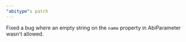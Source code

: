 ```yaml
---
"abitype": patch
---
```


Fixed a bug where an empty string on the `name` property in AbiParameter wasn't allowed.
